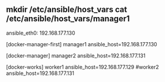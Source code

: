 mkdir /etc/ansible/host_vars
cat /etc/ansible/host_vars/manager1
---
ansible_eth0: 192.168.177.130

[docker-manager-first]
manager1 ansible_host=192.168.177.130

[docker-manager]
manager2 ansible_host=192.168.177.131

[docker-works]
worker1 ansible_host=192.168.177.129
#worker2 ansible_host=192.168.177.131
